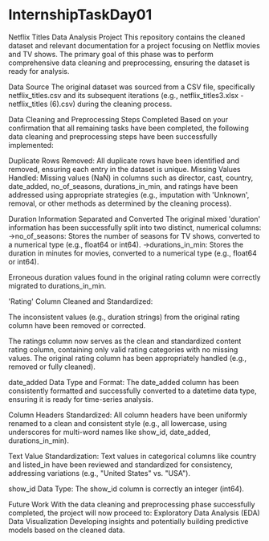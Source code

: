 # InternshipTaskDay01
Netflix Titles Data Analysis Project
This repository contains the cleaned dataset and relevant documentation for a project focusing on Netflix movies and TV shows. The primary goal of this phase was to perform comprehensive data cleaning and preprocessing, ensuring the dataset is ready for analysis.

Data Source
The original dataset was sourced from a CSV file, specifically netflix_titles.csv and its subsequent iterations (e.g., netflix_titles3.xlsx - netflix_titles (6).csv) during the cleaning process.

Data Cleaning and Preprocessing Steps Completed
Based on your confirmation that all remaining tasks have been completed, the following data cleaning and preprocessing steps have been successfully implemented:

Duplicate Rows Removed: All duplicate rows have been identified and removed, ensuring each entry in the dataset is unique.
Missing Values Handled: Missing values (NaN) in columns such as director, cast, country, date_added, no_of_seasons, durations_in_min, and ratings have been addressed using appropriate strategies (e.g., imputation with 'Unknown', removal, or other methods as determined by the cleaning process).

Duration Information Separated and Converted
The original mixed 'duration' information has been successfully split into two distinct, numerical columns:
    ->no_of_seasons: Stores the number of seasons for TV shows, converted to a numerical type (e.g., float64 or int64).
    ->durations_in_min: Stores the duration in minutes for movies, converted to a numerical type (e.g., float64 or int64).

Erroneous duration values found in the original rating column were correctly migrated to durations_in_min.

'Rating' Column Cleaned and Standardized:

The inconsistent values (e.g., duration strings) from the original rating column have been removed or corrected.

The ratings column now serves as the clean and standardized content rating column, containing only valid rating categories with no missing values. The original rating column has been appropriately handled (e.g., removed or fully cleaned).

date_added Data Type and Format: The date_added column has been consistently formatted and successfully converted to a datetime data type, ensuring it is ready for time-series analysis.

Column Headers Standardized: All column headers have been uniformly renamed to a clean and consistent style (e.g., all lowercase, using underscores for multi-word 
names like show_id, date_added, durations_in_min).

Text Value Standardization: Text values in categorical columns like country and listed_in have been reviewed and standardized for consistency, addressing variations (e.g., "United States" vs. "USA").

show_id Data Type: The show_id column is correctly an integer (int64).

Future Work
With the data cleaning and preprocessing phase successfully completed, the project will now proceed to:
  Exploratory Data Analysis (EDA)
  Data Visualization
  Developing insights and potentially building predictive models based on the cleaned data.
